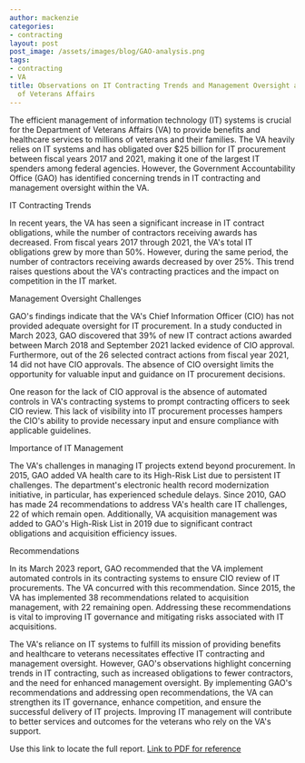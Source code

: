 ```yaml
---
author: mackenzie
categories:
- contracting
layout: post
post_image: /assets/images/blog/GAO-analysis.png
tags:
- contracting
- VA
title: Observations on IT Contracting Trends and Management Oversight at the Department
  of Veterans Affairs
---
```


The efficient management of information technology (IT) systems is crucial for the Department of Veterans Affairs (VA) to provide benefits and healthcare services to millions of veterans and their families. The VA heavily relies on IT systems and has obligated over $25 billion for IT procurement between fiscal years 2017 and 2021, making it one of the largest IT spenders among federal agencies. However, the Government Accountability Office (GAO) has identified concerning trends in IT contracting and management oversight within the VA.

IT Contracting Trends

In recent years, the VA has seen a significant increase in IT contract obligations, while the number of contractors receiving awards has decreased. From fiscal years 2017 through 2021, the VA's total IT obligations grew by more than 50%. However, during the same period, the number of contractors receiving awards decreased by over 25%. This trend raises questions about the VA's contracting practices and the impact on competition in the IT market.

Management Oversight Challenges

GAO's findings indicate that the VA's Chief Information Officer (CIO) has not provided adequate oversight for IT procurement. In a study conducted in March 2023, GAO discovered that 39% of new IT contract actions awarded between March 2018 and September 2021 lacked evidence of CIO approval. Furthermore, out of the 26 selected contract actions from fiscal year 2021, 14 did not have CIO approvals. The absence of CIO oversight limits the opportunity for valuable input and guidance on IT procurement decisions.

One reason for the lack of CIO approval is the absence of automated controls in VA's contracting systems to prompt contracting officers to seek CIO review. This lack of visibility into IT procurement processes hampers the CIO's ability to provide necessary input and ensure compliance with applicable guidelines.

Importance of IT Management

The VA's challenges in managing IT projects extend beyond procurement. In 2015, GAO added VA health care to its High-Risk List due to persistent IT challenges. The department's electronic health record modernization initiative, in particular, has experienced schedule delays. Since 2010, GAO has made 24 recommendations to address VA's health care IT challenges, 22 of which remain open. Additionally, VA acquisition management was added to GAO's High-Risk List in 2019 due to significant contract obligations and acquisition efficiency issues.

Recommendations

In its March 2023 report, GAO recommended that the VA implement automated controls in its contracting systems to ensure CIO review of IT procurements. The VA concurred with this recommendation. Since 2015, the VA has implemented 38 recommendations related to acquisition management, with 22 remaining open. Addressing these recommendations is vital to improving IT governance and mitigating risks associated with IT acquisitions.


The VA's reliance on IT systems to fulfill its mission of providing benefits and healthcare to veterans necessitates effective IT contracting and management oversight. However, GAO's observations highlight concerning trends in IT contracting, such as increased obligations to fewer contractors, and the need for enhanced management oversight. By implementing GAO's recommendations and addressing open recommendations, the VA can strengthen its IT governance, enhance competition, and ensure the successful delivery of IT projects. Improving IT management will contribute to better services and outcomes for the veterans who rely on the VA's support.

Use this link to locate the full report. [Link to PDF for reference](https://www.gao.gov/assets/gao-23-106845.pdf)